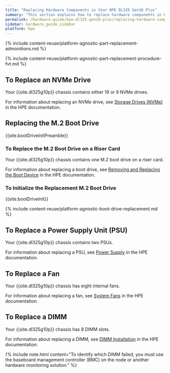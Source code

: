 ```yaml
---
title: "Replacing Hardware Components in Your HPE DL325 Gen10 Plus"
summary: "This section explains how to replace hardware components in HPE DL325 Gen10 Plus nodes."
permalink: /hardware-guide/hpe-dl325-gen10-plus/replacing-hardware-components.html
sidebar: hardware_guide_sidebar
platform: hpe
---
```


{% include content-reuse/platform-agnostic-part-replacement-admonitions.md %}

{% include content-reuse/platform-agnostic-part-replacement-procedure-fvt.md %}

## To Replace an NVMe Drive
Your {{site.dl325g10p}} chassis contains either 19 or 9 NVMe drives.

For information about replacing an NVMe drive, see [Storage Drives (NVMe)](https://support.hpe.com/hpesc/public/docDisplay?docId=a00093911en_us&page=GUID-40B992A0-C005-4E07-A725-956FABE3B75D.html) in the HPE documentation.

## Replacing the M.2 Boot Drive
{{site.bootDriveInitPreamble}}

### To Replace the M.2 Boot Drive on a Riser Card
Your {{site.dl325g10p}} chassis contains one M.2 boot drive on a riser card.

For information about replacing a boot drive, see [Removing and Replacing the Boot Device](https://support.hpe.com/hpesc/public/docDisplay?docId=a00093911en_us&page=GUID-E5F5E6D8-BCC3-429D-9180-82E1E1619F38.html) in the HPE documentation.

### To Initialize the Replacement M.2 Boot Drive
{{site.bootDriveInit}}

{% include content-reuse/platform-agnostic-boot-drive-replacement.md %}

## To Replace a Power Supply Unit (PSU)
Your {{site.dl325g10p}} chassis contains two PSUs.

For information about replacing a PSU, see [Power Supply](https://support.hpe.com/hpesc/public/docDisplay?docId=a00093911en_us&page=GUID-3E577198-D96F-4241-B967-863C824B9383.html) in the HPE documentation.

## To Replace a Fan
Your {{site.dl325g10p}} chassis has eight internal fans.

For information about replacing a fan, see [System Fans](https://support.hpe.com/hpesc/public/docDisplay?docId=a00093911en_us&page=GUID-C061F742-043E-4270-9DC5-FDC3A6D9F166.html) in the HPE documentation.

## To Replace a DIMM
Your {{site.dl325g10p}} chassis has 8 DIMM slots.

For information about replacing a DIMM, see [DIMM Installation](https://support.hpe.com/hpesc/public/docDisplay?docId=sd00002471en_us&page=GUID-79584D31-2CAF-43DE-BCE0-A512AA6155FE.html) in the HPE documentation.

{% include note.html content="To identify which DIMM failed, you must use the baseboard management controller (BMC) on the node or another hardware monitoring solution." %}
